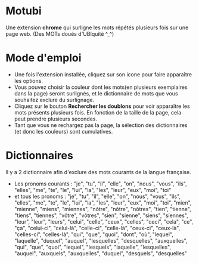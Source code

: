 # Motubi
Une extension **chrome** qui surligne les mots répétés plusieurs fois sur une page web. (Des MOTs doués d'UBIquité ^_^)

# Mode d'emploi
- Une fois l'extension installée, cliquez sur son icone pour faire apparaître les options.
- Vous pouvez choisir la couleur dont les mots(en plusieurs exemplaires dans la page) seront surlignés, et le dictionnaire de mots que vous souhaitez exclure du surlignage. 
- Cliquez sur le bouton **Rechercher les doublons** pour voir apparaître les mots présents plusieurs fois. En fonction de la taille de la page, cela peut prendre plusieurs secondes.
- Tant que vous ne rechargez pas la page, la sélection des dictionnaires (et donc les couleurs) sont cumulatives.

# Dictionnaires
Il y a 2 dictionnaire afin d'exclure des mots courants de la langue française.
- Les pronoms courants : "je", "tu", "il", "elle", "on", "nous", "vous", "ils", "elles", "me", "te", "le", "lui", "la", "les", "leur", "eux", "moi", "toi"
- et tous les pronoms : "je", "tu", "il", "elle", "on", "nous", "vous", "ils", "elles", "me", "te", "le", "lui", "la", "les", "leur", "eux", "moi", "toi", "mien", "mienne", "miens", "miennes", "nôtre", "nôtre", "nôtres", "tien", "tienne", "tiens", "tiennes", "vôtre", "vôtres", "sien", "sienne", "siens", "siennes", "leur", "leur", "leurs", "celui", "celle", "ceux", "celles", "ceci", "cela", "ce", "ça", "celui-ci", "celui-là", "celle-ci", "celle-là", "ceux-ci", "ceux-là", "celles-ci", "celles-là", "qui", "que", "quoi", "dont", "où", "lequel", "laquelle", "duquel", "auquel", "lesquelles", "desquelles", "auxquelles", "qui", "que", "quoi", "lequel", "lesquels", "laquelle", "lesquelles", "auquel", "auxquels", "auxquelles", "duquel", "desquels", "desquelles"